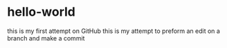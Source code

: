 # hello-world
this is my first attempt on GitHub
this is my attempt to preform an edit on a branch and make a commit
